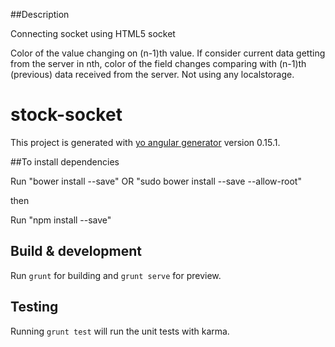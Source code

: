 ##Description

Connecting socket using HTML5 socket

Color of the value changing on (n-1)th value. If consider current data getting from the server in nth, color of the field changes comparing with (n-1)th (previous) data received from the server. Not using any localstorage.

# stock-socket

This project is generated with [yo angular generator](https://github.com/yeoman/generator-angular)
version 0.15.1.

##To install dependencies

Run "bower install --save" OR "sudo bower install --save --allow-root"

then

Run "npm install --save"

## Build & development

Run `grunt` for building and `grunt serve` for preview.

## Testing

Running `grunt test` will run the unit tests with karma.
